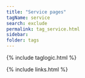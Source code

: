 ```yaml
---
title: "Service pages"
tagName: service
search: exclude
permalink: tag_service.html
sidebar:
folder: tags
---
```

{% include taglogic.html %}

{% include links.html %}
